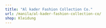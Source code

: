 ```yaml
---
title: "Al kader Fashion Collection Co."
url: /manila/al-kader-fashion-collection-co/
shop: Kleidung
---
```

